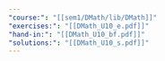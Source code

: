```yaml
---
"course:": "[[sem1/DMath/lib/DMath]]"
"exercises:": "[[DMath_U10_e.pdf]]"
"hand-in:": "[[DMath_U10_bf.pdf]]"
"solutions:": "[[DMath_U10_s.pdf]]"
---
```

